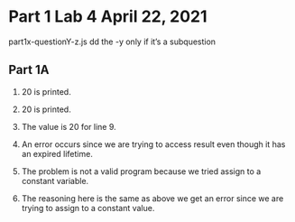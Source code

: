 # Part 1 Lab 4 April 22, 2021

part1x-questionY-z.js dd the -y only if it’s a subquestion

## Part 1A

1. 20 is printed.
2. 20 is printed.

3. The value is 20 for line 9.
4. An error occurs since we are trying to access result even though it has an expired lifetime.

5. The problem is not a valid program because we tried
   assign to a constant variable.

6. The reasoning here is the same as above we get an error
   since we are trying to assign to a constant value.
